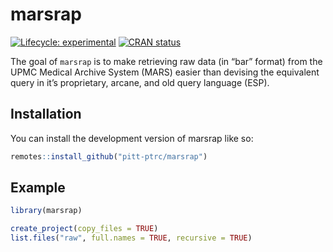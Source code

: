 
<!-- README.md is generated from README.Rmd. Please edit that file -->

# marsrap

<!-- badges: start -->

[![Lifecycle:
experimental](https://img.shields.io/badge/lifecycle-experimental-orange.svg)](https://lifecycle.r-lib.org/articles/stages.html#experimental)
[![CRAN
status](https://www.r-pkg.org/badges/version/marsrap)](https://CRAN.R-project.org/package=marsrap)
<!-- badges: end -->

The goal of `marsrap` is to make retrieving raw data (in “bar” format)
from the UPMC Medical Archive System (MARS) easier than devising the
equivalent query in it’s proprietary, arcane, and old query language
(ESP).

## Installation

You can install the development version of marsrap like so:

``` r
remotes::install_github("pitt-ptrc/marsrap")
```

## Example

``` r
library(marsrap)

create_project(copy_files = TRUE)
list.files("raw", full.names = TRUE, recursive = TRUE)
```
